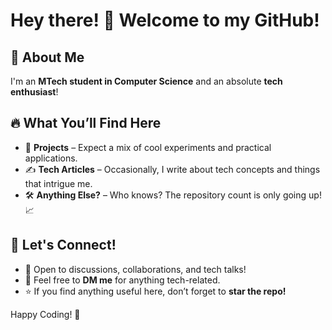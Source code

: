 # Hey there! 👋 Welcome to my GitHub!

## 🚀 About Me
I'm an **MTech student in Computer Science** and an absolute **tech enthusiast**! 

## 🔥 What You’ll Find Here
- 📂 **Projects** – Expect a mix of cool experiments and practical applications.
- ✍️ **Tech Articles** – Occasionally, I write about tech concepts and things that intrigue me.
- 🛠️ **Anything Else?** – Who knows? The repository count is only going up! 📈

## 🌱 Let's Connect!
- 💬 Open to discussions, collaborations, and tech talks!
- 📩 Feel free to **DM me** for anything tech-related.
- ⭐ If you find anything useful here, don’t forget to **star the repo!**

Happy Coding! 🚀


